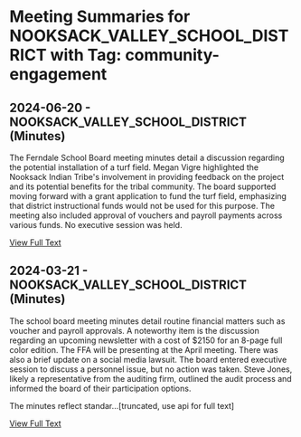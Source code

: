 # Meeting Summaries for NOOKSACK_VALLEY_SCHOOL_DISTRICT with Tag: community-engagement

## 2024-06-20 - NOOKSACK_VALLEY_SCHOOL_DISTRICT (Minutes)

The Ferndale School Board meeting minutes detail a discussion regarding the potential installation of a turf field.  Megan Vigre highlighted the Nooksack Indian Tribe's involvement in providing feedback on the project and its potential benefits for the tribal community. The board supported moving forward with a grant application to fund the turf field, emphasizing that district instructional funds would not be used for this purpose. 
The meeting also included approval of vouchers and payroll payments across various funds.  No executive session was held.

[View Full Text](https://raw.githubusercontent.com/civiclensllc/WashingtonStateSchoolBoardExplorer/refs/heads/main/data/countries/usa/states/wa/counties/whatcom/school_boards/nooksack_valley_school_district/2024/2024-06-20-minutes.txt)

## 2024-03-21 - NOOKSACK_VALLEY_SCHOOL_DISTRICT (Minutes)

The school board meeting minutes detail routine financial matters such as voucher and payroll approvals.  A noteworthy item is the discussion regarding an upcoming newsletter with a cost of $2150 for an 8-page full color edition.  The FFA will be presenting at the April meeting. There was also a brief update on a social media lawsuit. The board entered executive session to discuss a personnel issue, but no action was taken. Steve Jones, likely a representative from the auditing firm, outlined the audit process and informed the board of their participation options. 

The minutes reflect standar...[truncated, use api for full text]

[View Full Text](https://raw.githubusercontent.com/civiclensllc/WashingtonStateSchoolBoardExplorer/refs/heads/main/data/countries/usa/states/wa/counties/whatcom/school_boards/nooksack_valley_school_district/2024/2024-03-21-minutes.txt)

